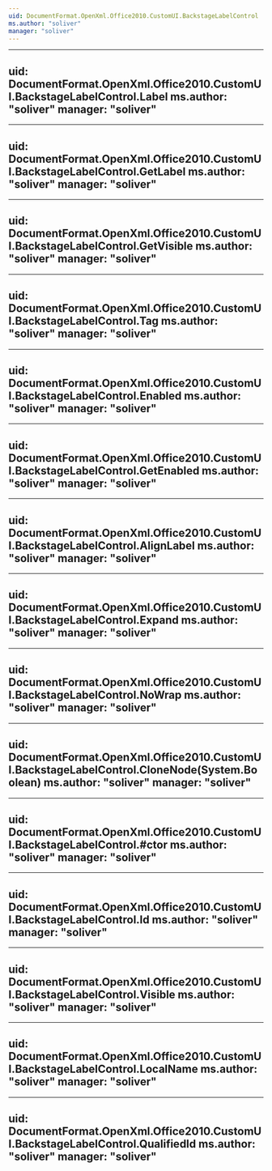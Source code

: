 ```yaml
---
uid: DocumentFormat.OpenXml.Office2010.CustomUI.BackstageLabelControl
ms.author: "soliver"
manager: "soliver"
---
```


---
uid: DocumentFormat.OpenXml.Office2010.CustomUI.BackstageLabelControl.Label
ms.author: "soliver"
manager: "soliver"
---

---
uid: DocumentFormat.OpenXml.Office2010.CustomUI.BackstageLabelControl.GetLabel
ms.author: "soliver"
manager: "soliver"
---

---
uid: DocumentFormat.OpenXml.Office2010.CustomUI.BackstageLabelControl.GetVisible
ms.author: "soliver"
manager: "soliver"
---

---
uid: DocumentFormat.OpenXml.Office2010.CustomUI.BackstageLabelControl.Tag
ms.author: "soliver"
manager: "soliver"
---

---
uid: DocumentFormat.OpenXml.Office2010.CustomUI.BackstageLabelControl.Enabled
ms.author: "soliver"
manager: "soliver"
---

---
uid: DocumentFormat.OpenXml.Office2010.CustomUI.BackstageLabelControl.GetEnabled
ms.author: "soliver"
manager: "soliver"
---

---
uid: DocumentFormat.OpenXml.Office2010.CustomUI.BackstageLabelControl.AlignLabel
ms.author: "soliver"
manager: "soliver"
---

---
uid: DocumentFormat.OpenXml.Office2010.CustomUI.BackstageLabelControl.Expand
ms.author: "soliver"
manager: "soliver"
---

---
uid: DocumentFormat.OpenXml.Office2010.CustomUI.BackstageLabelControl.NoWrap
ms.author: "soliver"
manager: "soliver"
---

---
uid: DocumentFormat.OpenXml.Office2010.CustomUI.BackstageLabelControl.CloneNode(System.Boolean)
ms.author: "soliver"
manager: "soliver"
---

---
uid: DocumentFormat.OpenXml.Office2010.CustomUI.BackstageLabelControl.#ctor
ms.author: "soliver"
manager: "soliver"
---

---
uid: DocumentFormat.OpenXml.Office2010.CustomUI.BackstageLabelControl.Id
ms.author: "soliver"
manager: "soliver"
---

---
uid: DocumentFormat.OpenXml.Office2010.CustomUI.BackstageLabelControl.Visible
ms.author: "soliver"
manager: "soliver"
---

---
uid: DocumentFormat.OpenXml.Office2010.CustomUI.BackstageLabelControl.LocalName
ms.author: "soliver"
manager: "soliver"
---

---
uid: DocumentFormat.OpenXml.Office2010.CustomUI.BackstageLabelControl.QualifiedId
ms.author: "soliver"
manager: "soliver"
---
